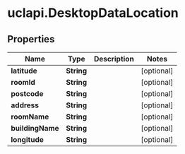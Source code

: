 # uclapi.DesktopDataLocation

## Properties

Name | Type | Description | Notes
------------ | ------------- | ------------- | -------------
**latitude** | **String** |  | [optional] 
**roomId** | **String** |  | [optional] 
**postcode** | **String** |  | [optional] 
**address** | **String** |  | [optional] 
**roomName** | **String** |  | [optional] 
**buildingName** | **String** |  | [optional] 
**longitude** | **String** |  | [optional] 


